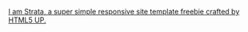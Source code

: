 [I am Strata, a super simple responsive site template freebie crafted by HTML5 UP.](https://html5up.net/strata)
